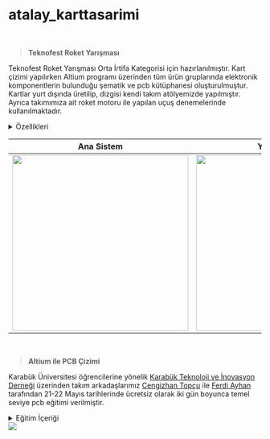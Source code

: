 # atalay_karttasarimi

<br>

> **Teknofest Roket Yarışması**

Teknofest Roket Yarışması Orta İrtifa Kategorisi için hazırlanılmıştır. Kart çizimi yapılırken Altium programı üzerinden tüm ürün gruplarında elektronik komponentlerin bulunduğu şematik ve pcb kütüphanesi oluşturulmuştur. Kartlar yurt dışında üretilip, dizgisi kendi takım atölyemizde yapılmıştır. Ayrıca takımımıza ait roket motoru ile yapılan uçuş denemelerinde kullanılmaktadır. 

<details>
<summary>Özellikleri</summary>
 
- Kartların arka yüzünde STM32F103RB işlemci olup olup ön yüzünde ise kullanacağımız sensörler, gps, haberleşme, ateşleme devresi ve voltaj regülatörü bulunuyor. 
- Kartımız 7-12V ile beslenmekte ve üzerinde güç ledi bulunmaktadır. 
- Voltaj regülatörü 3.3V çıkış vermektedir.
- Ateşleme devresi için mosfet ile optoptokuplör kullanılmıştır.
- Sensör için BME280 basınç sensörü ile ADXL345 ivme sensörü, gps modülü olarak NEO-6M, haberleşme için LORA modülü kullanılmıştır. 
</details>

| Ana Sistem | Yedek Sistem | Haberleşme | Görev Yükü |
| ------------ | ------------- | ------------- | ------------- |
| <img src="https://user-images.githubusercontent.com/104703949/178975949-c73ea188-78ee-422f-ae1e-443e428f9f21.JPG" width="350"> | <img src="https://user-images.githubusercontent.com/104703949/178975971-cedd0c6c-6338-451e-ba90-f94a9db79941.JPG" width="350"> | <img src="https://user-images.githubusercontent.com/104703949/178976015-2aa9b74b-eeaf-49ca-b19e-2ab924a77f52.JPG" width="320"> | <img src="https://user-images.githubusercontent.com/104703949/178975987-bcb0d98b-03aa-4c32-86b0-55a938d579de.JPG" width="350">|

<br>

> **Altium ile PCB Çizimi**
 
Karabük Üniversitesi öğrencilerine yönelik [Karabük Teknoloji ve İnovasyon Derneği](https://www.instagram.com/kartekinder/) üzerinden takım arkadaşlarımız [Cengizhan Topçu](https://www.linkedin.com/in/cengizhantopcu53/) ile  [Ferdi Ayhan](https://www.linkedin.com/in/ferdiayhann/) tarafından 21-22 Mayıs tarihlerinde ücretsiz olarak iki gün boyunca temel seviye pcb eğitimi verilmiştir.

<details>
 <summary>Eğitim İçeriği</summary>
 
   1. Programın Kurulması
   2. Kütüphane Oluşturma
   3. Şematik Tasarım
   4. PCB Tasarımı
   5. Üretim Dosyalarını Oluşturma
</details>

<img src="https://user-images.githubusercontent.com/104703949/180171973-0adf0bc6-bcd4-4074-b656-5cc029cb3bbe.png">
